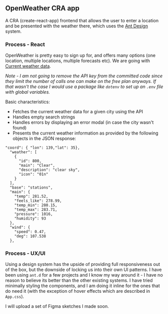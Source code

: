 ## OpenWeather CRA app

A CRA (create-react-app) frontend that allows the user to enter a location and be presented with the weather there, which uses the [Ant Design](https://ant.design/docs/react/introduce) system.


### Process - React
OpenWeather is pretty easy to sign up for, and offers many options (one location, multiple locations, multiple forecasts etc). We are going with [Current weather data](https://openweathermap.org/current).

*Note - I am not going to remove the API key from the committed code since they limit the number of calls one can make on the free plan anyways. If that wasn't the case I would use a package like `dotenv` to set up an `.env` file with global variables.*

Basic characteristics:
- Fetches the current weather data for a given city using the API 
- Handles empty search strings
- Handles errors by displaying an error modal (in case the city wasn't found)
- Presents the current weather information as provided by the following objects in the JSON response: 
```
"coord": { "lon": 139,"lat": 35},
  "weather": [
    {
      "id": 800,
      "main": "Clear",
      "description": "clear sky",
      "icon": "01n"
    }
  ],
  "base": "stations",
  "main": {
    "temp": 281.52,
    "feels_like": 278.99,
    "temp_min": 280.15,
    "temp_max": 283.71,
    "pressure": 1016,
    "humidity": 93
  },
  "wind": {
    "speed": 0.47,
    "deg": 107.538
  },
  ```

### Process - UX/UI
Using a design system has the upside of providing full responsiveness out of the box, but the downside of locking us into their own UI patterns. I have been using `ant.d` for a few projects and I know my way around it - I have no reason to believe its better than the other existing systems. I have tried minimally styling the components, and I am doing it inline for the ones that do need it (with the exception of hover effects which are described in `App.css`). 

I will upload a set of Figma sketches I made soon.
